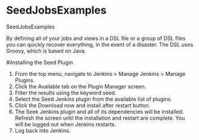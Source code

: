 # SeedJobsExamples
SeedJobsExamples

By defining all of your jobs and views in a DSL file or a group of DSL files you can quickly recover everything, in the event of a disaster. The DSL uses Groovy, which is based on Java.

#iInstalling the Seed Plugin

1. From the top menu, navigate to Jenkins > Manage Jenkins > Manage Plugins.
2. Click the Available tab on the Plugin Manager screen.
3. Filter the results using the keyword seed.
4. Select the Seed Jenkins plugin from the available list of plugins.
5. Click the Download now and install after restart button.
6. The Seek Jenkins plugin and all of its dependencies will be installed. Refresh the screen until the installation and restart are complete. You will be logged out when Jenkins restarts.
7. Log back into Jenkins.
